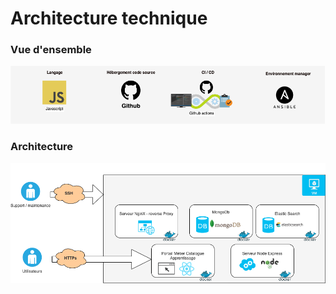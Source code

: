# Architecture technique

### Vue d'ensemble

![](../.gitbook/assets/archi.png)

### Architecture

![](../.gitbook/assets/archi-1-.png)

